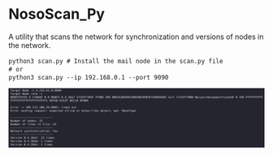 # NosoScan_Py
A utility that scans the network for synchronization and versions of nodes in the network.

```
python3 scan.py # Install the mail node in the scan.py file
# or
python3 scan.py --ip 192.168.0.1 --port 9090
```

![Example_RESULT](example_result.png)
